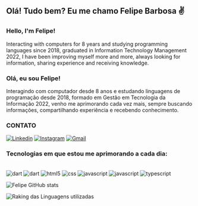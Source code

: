 ## Olá! Tudo bem? Eu me chamo Felipe Barbosa ✌️

### Hello, I'm Felipe!

Interacting with computers for 8 years and studying programming languages since 2018, graduated in Information Technology Management 2022, I have been improving myself more and more, always looking for information, sharing experience and receiving knowledge.

### Olá, eu sou Felipe!

Interagindo com computador desde 8 anos e estudando linguagens de programação desde 2018, formado em Gestão em Tecnologia da Informação 2022, venho me aprimorando cada vez mais, sempre buscando informações, compartilhando experiência e recebendo conhecimento.

### CONTATO

[![Linkedin](https://img.shields.io/badge/LinkedIn-0077B5?style=for-the-badge&logo=linkedin&logoColor=white)](https://www.linkedin.com/in/felipe-barbosa-castro-a97b00162/)
[![Instagram](https://img.shields.io/badge/Instagram-E4405F?style=for-the-badge&logo=instagram&logoColor=white)](https://www.instagram.com/felipe.wae/)
[![Gmail](https://img.shields.io/badge/Gmail-D14836?style=for-the-badge&logo=gmail&logoColor=white)](feu.nari155@gmail.com)

### Tecnologias em que estou me aprimorando a cada dia:

<div style="display: inline_block"><br/>
    <img align="center" alt="dart" src="https://img.shields.io/badge/Dart-0175C2?style=for-the-badge&logo=dart&logoColor=white" />
    <img align="center" alt="dart" src="https://img.shields.io/badge/Flutter-02569B?style=for-the-badge&logo=flutter&logoColor=white" />
    <img align="center" alt="html5" src="https://img.shields.io/badge/HTML5-E34F26?style=for-the-badge&logo=html5&logoColor=white" />
    <img align="center" alt="css" src="https://img.shields.io/badge/CSS3-1572B6?style=for-the-badge&logo=css3&logoColor=white" />
    <img align="center" alt="javascript" src="https://img.shields.io/badge/JavaScript-F7DF1E?style=for-the-badge&logo=javascript&logoColor=black" />
    <img align="center" alt="javascript" src="https://img.shields.io/badge/Node.js-43853D?style=for-the-badge&">
    <img align="center" alt="typescript" src="https://img.shields.io/badge/TypeScript-007ACC?style=for-the-badge&logo=typescript&logoColor=white" />
  

</div>


![Felipe GitHub stats](https://github-readme-stats.vercel.app/api?username=Felipe-barbos&show_icons=true&theme=dracula)

![Raking das Linguagens utilizadas](https://github-readme-stats.vercel.app/api/top-langs/?username=Felipe-barbos&layout=compact&langs_count=7&theme=dracula)
</div>






